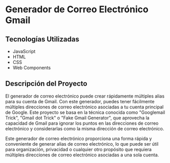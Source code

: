 # Generador de Correo Electrónico Gmail

## Tecnologías Utilizadas
- JavaScript
- HTML
- CSS
- Web Components

## Descripción del Proyecto
El generador de correo electrónico puede crear rápidamente múltiples alias para su cuenta de Gmail. Con este generador, puedes tener fácilmente múltiples direcciones de correo electrónico asociadas a tu cuenta principal de Google. Este proyecto se basa en la técnica conocida como "Googlemail Trick", "Gmail dot Trick" o "Fake Gmail Generator", que aprovecha la capacidad de Gmail para ignorar los puntos en las direcciones de correo electrónico y considerarlas como la misma dirección de correo electrónico.

Este generador de correo electrónico proporciona una forma rápida y conveniente de generar alias de correo electrónico, lo que puede ser útil para organización, privacidad o cualquier otro propósito que requiera múltiples direcciones de correo electrónico asociadas a una sola cuenta.
